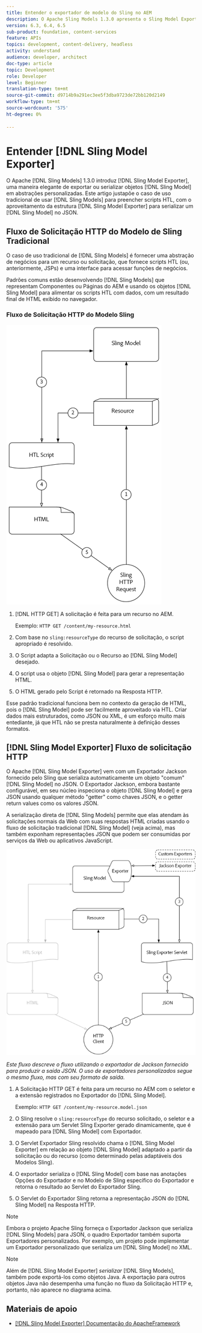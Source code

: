 ```yaml
---
title: Entender o exportador de modelo do Sling no AEM
description: O Apache Sling Models 1.3.0 apresenta o Sling Model Exporter, uma maneira elegante de exportar ou serializar objetos do Sling Model em abstrações personalizadas. Este artigo justapõe o caso de uso tradicional de usar Modelos do Sling para preencher scripts HTL, com o aproveitamento da estrutura do Exportador do Modelo do Sling para serializar um Modelo do Sling em JSON.
version: 6.3, 6.4, 6.5
sub-product: foundation, content-services
feature: APIs
topics: development, content-delivery, headless
activity: understand
audience: developer, architect
doc-type: article
topic: Development
role: Developer
level: Beginner
translation-type: tm+mt
source-git-commit: d9714b9a291ec3ee5f3dba9723de72bb120d2149
workflow-type: tm+mt
source-wordcount: '575'
ht-degree: 0%

---
```



# Entender [!DNL Sling Model Exporter]

O Apache [!DNL Sling Models] 1.3.0 introduz [!DNL Sling Model Exporter], uma maneira elegante de exportar ou serializar objetos [!DNL Sling Model] em abstrações personalizadas. Este artigo justapõe o caso de uso tradicional de usar [!DNL Sling Models] para preencher scripts HTL, com o aproveitamento da estrutura [!DNL Sling Model Exporter] para serializar um [!DNL Sling Model] no JSON.

## Fluxo de Solicitação HTTP do Modelo de Sling Tradicional

O caso de uso tradicional de [!DNL Sling Models] é fornecer uma abstração de negócios para um recurso ou solicitação, que fornece scripts HTL (ou, anteriormente, JSPs) e uma interface para acessar funções de negócios.

Padrões comuns estão desenvolvendo [!DNL Sling Models] que representam Componentes ou Páginas do AEM e usando os objetos [!DNL Sling Model] para alimentar os scripts HTL com dados, com um resultado final de HTML exibido no navegador.

### Fluxo de Solicitação HTTP do Modelo Sling

![Fluxo de solicitação do modelo Sling](./assets/understand-sling-model-exporter/sling-model-request-flow.png)

1. [!DNL HTTP GET] A solicitação é feita para um recurso no AEM.

   Exemplo: `HTTP GET /content/my-resource.html`

1. Com base no `sling:resourceType` do recurso de solicitação, o script apropriado é resolvido.

1. O Script adapta a Solicitação ou o Recurso ao [!DNL Sling Model] desejado.

1. O script usa o objeto [!DNL Sling Model] para gerar a representação HTML.

1. O HTML gerado pelo Script é retornado na Resposta HTTP.

Esse padrão tradicional funciona bem no contexto da geração de HTML, pois o [!DNL Sling Model] pode ser facilmente aproveitado via HTL. Criar dados mais estruturados, como JSON ou XML, é um esforço muito mais entediante, já que HTL não se presta naturalmente à definição desses formatos.

## [!DNL Sling Model Exporter] Fluxo de solicitação HTTP

O Apache [!DNL Sling Model Exporter] vem com um Exportador Jackson fornecido pelo Sling que serializa automaticamente um objeto &quot;comum&quot; [!DNL Sling Model] no JSON. O Exportador Jackson, embora bastante configurável, em seu núcleo inspeciona o objeto [!DNL Sling Model] e gera JSON usando qualquer método &quot;getter&quot; como chaves JSON, e o getter return values como os valores JSON.

A serialização direta de [!DNL Sling Models] permite que elas atendam às solicitações normais da Web com suas respostas HTML criadas usando o fluxo de solicitação tradicional [!DNL Sling Model] (veja acima), mas também exponham representações JSON que podem ser consumidas por serviços da Web ou aplicativos JavaScript.

![Fluxo de Solicitação HTTP do Exportador do Modelo Sling](./assets/understand-sling-model-exporter/sling-model-exporter-request-flow.png)

*Este fluxo descreve o fluxo utilizando o exportador de Jackson fornecido para produzir a saída JSON. O uso de exportadores personalizados segue o mesmo fluxo, mas com seu formato de saída.*

1. A Solicitação HTTP GET é feita para um recurso no AEM com o seletor e a extensão registrados no Exportador do [!DNL Sling Model].

   Exemplo: `HTTP GET /content/my-resource.model.json`

1. O Sling resolve o `sling:resourceType` do recurso solicitado, o seletor e a extensão para um Servlet Sling Exporter gerado dinamicamente, que é mapeado para [!DNL Sling Model] com Exportador.
1. O Servlet Exportador Sling resolvido chama o [!DNL Sling Model Exporter] em relação ao objeto [!DNL Sling Model] adaptado a partir da solicitação ou do recurso (como determinado pelas adaptáveis dos Modelos Sling).
1. O exportador serializa o [!DNL Sling Model] com base nas anotações Opções do Exportador e no Modelo de Sling específico do Exportador e retorna o resultado ao Servlet do Exportador Sling.
1. O Servlet do Exportador Sling retorna a representação JSON do [!DNL Sling Model] na Resposta HTTP.

>[!NOTE]
>
>Embora o projeto Apache Sling forneça o Exportador Jackson que serializa [!DNL Sling Models] para JSON, o quadro Exportador também suporta Exportadores personalizados. Por exemplo, um projeto pode implementar um Exportador personalizado que serializa um [!DNL Sling Model] no XML.

>[!NOTE]
>
>Além de [!DNL Sling Model Exporter] *serializar* [!DNL Sling Models], também pode exportá-los como objetos Java. A exportação para outros objetos Java não desempenha uma função no fluxo da Solicitação HTTP e, portanto, não aparece no diagrama acima.

## Materiais de apoio

* [ [!DNL Sling Model Exporter] Documentação do ApacheFramework](https://sling.apache.org/documentation/bundles/models.html#exporter-framework-since-130)
